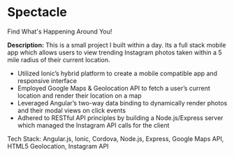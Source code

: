 # Spectacle
Find What's Happening Around You!

**Description:** 
This is a small project I built within a day.
Its a full stack mobile app which allows users to view trending Instagram photos taken within a 5 mile radius of their current location.

* Utilized Ionic’s hybrid platform to create a mobile compatible app and responsive interface
* Employed Google Maps & Geolocation API to fetch a user’s current location and render their location on a map
* Leveraged Angular’s two-way data binding to dynamically render photos and their modal views on click events
* Adhered to RESTful API principles by building a Node.js/Express server which managed the Instagram API calls for the client

Tech Stack: Angular.js, Ionic, Cordova, Node.js, Express, Google Maps API, HTML5 Geolocation, Instagram API

